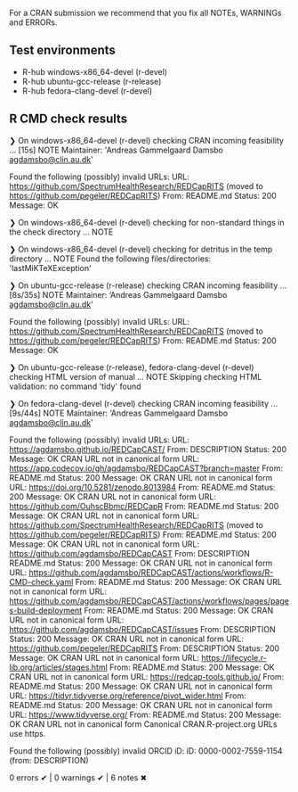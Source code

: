 For a CRAN submission we recommend that you fix all NOTEs, WARNINGs and ERRORs.
## Test environments
- R-hub windows-x86_64-devel (r-devel)
- R-hub ubuntu-gcc-release (r-release)
- R-hub fedora-clang-devel (r-devel)

## R CMD check results
❯ On windows-x86_64-devel (r-devel)
  checking CRAN incoming feasibility ... [15s] NOTE
  Maintainer: 'Andreas Gammelgaard Damsbo <agdamsbo@clin.au.dk>'
  
  Found the following (possibly) invalid URLs:
    URL: https://github.com/SpectrumHealthResearch/REDCapRITS (moved to https://github.com/pegeler/REDCapRITS)
      From: README.md
      Status: 200
      Message: OK

❯ On windows-x86_64-devel (r-devel)
  checking for non-standard things in the check directory ... NOTE

❯ On windows-x86_64-devel (r-devel)
  checking for detritus in the temp directory ... NOTE
  Found the following files/directories:
    'lastMiKTeXException'

❯ On ubuntu-gcc-release (r-release)
  checking CRAN incoming feasibility ... [8s/35s] NOTE
  Maintainer: ‘Andreas Gammelgaard Damsbo <agdamsbo@clin.au.dk>’
  
  Found the following (possibly) invalid URLs:
    URL: https://github.com/SpectrumHealthResearch/REDCapRITS (moved to https://github.com/pegeler/REDCapRITS)
      From: README.md
      Status: 200
      Message: OK

❯ On ubuntu-gcc-release (r-release), fedora-clang-devel (r-devel)
  checking HTML version of manual ... NOTE
  Skipping checking HTML validation: no command 'tidy' found

❯ On fedora-clang-devel (r-devel)
  checking CRAN incoming feasibility ... [9s/44s] NOTE
  Maintainer: ‘Andreas Gammelgaard Damsbo <agdamsbo@clin.au.dk>’
  
  Found the following (possibly) invalid URLs:
    URL: https://agdamsbo.github.io/REDCapCAST/
      From: DESCRIPTION
      Status: 200
      Message: OK
      CRAN URL not in canonical form
    URL: https://app.codecov.io/gh/agdamsbo/REDCapCAST?branch=master
      From: README.md
      Status: 200
      Message: OK
      CRAN URL not in canonical form
    URL: https://doi.org/10.5281/zenodo.8013984
      From: README.md
      Status: 200
      Message: OK
      CRAN URL not in canonical form
    URL: https://github.com/OuhscBbmc/REDCapR
      From: README.md
      Status: 200
      Message: OK
      CRAN URL not in canonical form
    URL: https://github.com/SpectrumHealthResearch/REDCapRITS (moved to https://github.com/pegeler/REDCapRITS)
      From: README.md
      Status: 200
      Message: OK
      CRAN URL not in canonical form
    URL: https://github.com/agdamsbo/REDCapCAST
      From: DESCRIPTION
            README.md
      Status: 200
      Message: OK
      CRAN URL not in canonical form
    URL: https://github.com/agdamsbo/REDCapCAST/actions/workflows/R-CMD-check.yaml
      From: README.md
      Status: 200
      Message: OK
      CRAN URL not in canonical form
    URL: https://github.com/agdamsbo/REDCapCAST/actions/workflows/pages/pages-build-deployment
      From: README.md
      Status: 200
      Message: OK
      CRAN URL not in canonical form
    URL: https://github.com/agdamsbo/REDCapCAST/issues
      From: DESCRIPTION
      Status: 200
      Message: OK
      CRAN URL not in canonical form
    URL: https://github.com/pegeler/REDCapRITS
      From: DESCRIPTION
      Status: 200
      Message: OK
      CRAN URL not in canonical form
    URL: https://lifecycle.r-lib.org/articles/stages.html
      From: README.md
      Status: 200
      Message: OK
      CRAN URL not in canonical form
    URL: https://redcap-tools.github.io/
      From: README.md
      Status: 200
      Message: OK
      CRAN URL not in canonical form
    URL: https://tidyr.tidyverse.org/reference/pivot_wider.html
      From: README.md
      Status: 200
      Message: OK
      CRAN URL not in canonical form
    URL: https://www.tidyverse.org/
      From: README.md
      Status: 200
      Message: OK
      CRAN URL not in canonical form
    Canonical CRAN.R-project.org URLs use https.
  
  Found the following (possibly) invalid ORCID iD:
    iD: 0000-0002-7559-1154	(from: DESCRIPTION)

0 errors ✔ | 0 warnings ✔ | 6 notes ✖
